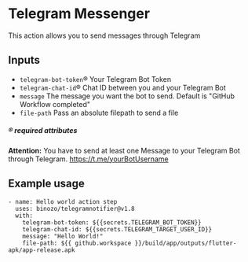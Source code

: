 # Telegram Messenger

This action allows you to send messages through Telegram

## Inputs

- `telegram-bot-token`®️ Your Telegram Bot Token
- `telegram-chat-id`®️ Chat ID between you and your Telegram Bot
- `message` The message you want the bot to send. Default is "GitHub Workflow completed"
- `file-path` Pass an absolute filepath to send a file

##### ®️ required attributes

**Attention:** You have to send at least one Message to your Telegram Bot through Telegram. https://t.me/yourBotUsername

## Example usage
```
- name: Hello world action step
  uses: binozo/telegramnotifier@v1.8
  with:
    telegram-bot-token: ${{secrets.TELEGRAM_BOT_TOKEN}}
    telegram-chat-id: ${{secrets.TELEGRAM_TARGET_USER_ID}}
    message: "Hello World!"
    file-path: ${{ github.workspace }}/build/app/outputs/flutter-apk/app-release.apk
```